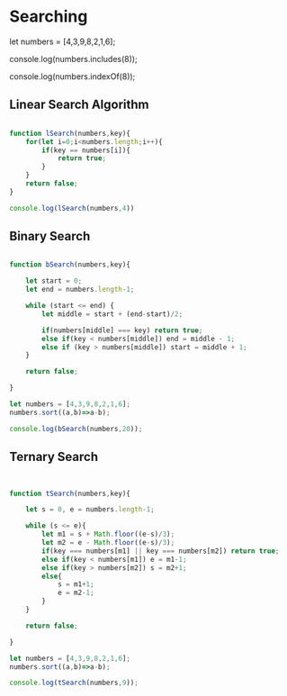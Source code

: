 # Searching

let numbers = [4,3,9,8,2,1,6];

console.log(numbers.includes(8));

console.log(numbers.indexOf(8));

## Linear Search Algorithm

```JavaScript

function lSearch(numbers,key){
	for(let i=0;i<numbers.length;i++){
		if(key == numbers[i]){
			return true;
		}
	}
	return false;
}

console.log(lSearch(numbers,4))

```

## Binary Search

```JavaScript

function bSearch(numbers,key){

	let start = 0;
	let end = numbers.length-1;

	while (start <= end) {
		let middle = start + (end-start)/2;

		if(numbers[middle] === key) return true;
		else if(key < numbers[middle]) end = middle - 1;
		else if (key > numbers[middle]) start = middle + 1;
	}

	return false;

}

let numbers = [4,3,9,8,2,1,6];
numbers.sort((a,b)=>a-b);

console.log(bSearch(numbers,20));

```

## Ternary Search

```JavaScript


function tSearch(numbers,key){

	let s = 0, e = numbers.length-1;

	while (s <= e){
		let m1 = s + Math.floor((e-s)/3);
		let m2 = e - Math.floor((e-s)/3);
		if(key === numbers[m1] || key === numbers[m2]) return true;
		else if(key < numbers[m1]) e = m1-1;
		else if(key > numbers[m2]) s = m2+1;
		else{
			s = m1+1;
			e = m2-1;
		}
	}

	return false;

}

let numbers = [4,3,9,8,2,1,6];
numbers.sort((a,b)=>a-b);

console.log(tSearch(numbers,9));

```